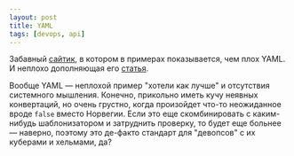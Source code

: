 ```yaml
---
layout: post
title: YAML
tags: [devops, api]
---
```

Забавный [сайтик](https://noyaml.com/), в котором в примерах показывается, чем плох YAML. И неплохо дополняющая его [статья](https://ruudvanasseldonk.com/2023/01/11/the-yaml-document-from-hell).

Вообще YAML — неплохой пример "хотели как лучше" и отсутствия системного мышления. Конечно, прикольно иметь кучу неявных конвертаций, но очень грустно, когда произойдет что-то неожиданное вроде `false` вместо Норвегии. Если это еще скомбинировать с каким-нибудь шаблонизатором и затруднить проверку, то будет еще больнее — наверно, поэтому это де-факто стандарт для "девопсов" с их куберами и хельмами, да?
 

